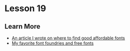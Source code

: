 # Lesson 19

## Learn More

- [An article I wrote on where to find good affordable fonts](https://blog.elevatedataviz.com/finding-fonts-that-wont-break-the-budget/)
- [My favorite font foundries and free fonts](https://docs.google.com/document/d/1ZVnRk-sCLYVTpfPb_gn_jJYfCwoP0qfD2PPq8kclxKA/edit)
